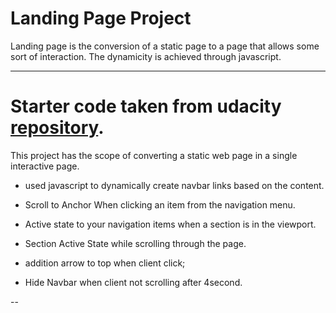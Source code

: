 # Landing Page Project

Landing page is the conversion of a static page to a page that allows some sort of interaction. The dynamicity is achieved through javascript.

---

# Starter code taken from udacity [repository](https://github.com/udacity/fend/tree/refresh-2019/projects/landing-page).

This project has the scope of converting a static web page in a single interactive page.

* used javascript to dynamically create navbar links based on the content.

* Scroll to Anchor When clicking an item from the navigation menu.

* Active state to your navigation items when a section is in the viewport.

* Section Active State while scrolling through the page.

* addition arrow to top when client click;

* Hide Navbar when client not scrolling after 4second.

--
